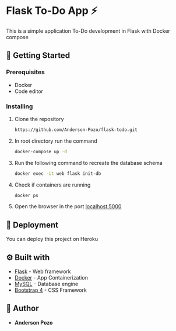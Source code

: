 # Flask To-Do App ⚡

This is a simple application To-Do development in Flask
with Docker compose

## 📑 Getting Started

### Prerequisites

- Docker
- Code editor

### Installing
1. Clone the repository
    ```sh
   https://github.com/Anderson-Pozo/flask-todo.git
   ```
2. In root directory run the command
    ```sh
    docker-compose up -d
    ```
3. Run the following command to recreate the database schema
    ```sh
    docker exec -it web flask init-db
    ```
4. Check if containers are running
    ```sh
   docker ps
   ```
5. Open the browser in the port [localhost:5000](http://localhost:5000/)


## 🚀 Deployment
You can deploy this project on Heroku

## ⚙ Built with

* [Flask](https://flask.palletsprojects.com/en/1.1.x/) - Web framework
* [Docker](https://docs.docker.com/) -  App Containerization
* [MySQL](https://dev.mysql.com/doc/) - Database engine
* [Bootstrap 4](https://getbootstrap.com/docs/4.1/getting-started/introduction/) - CSS Framework

## 👦 Author

* **Anderson Pozo**
